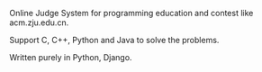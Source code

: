 Online Judge System for programming education and contest like acm.zju.edu.cn.

Support C, C++, Python and Java to solve the problems.

Written purely in Python, Django.
